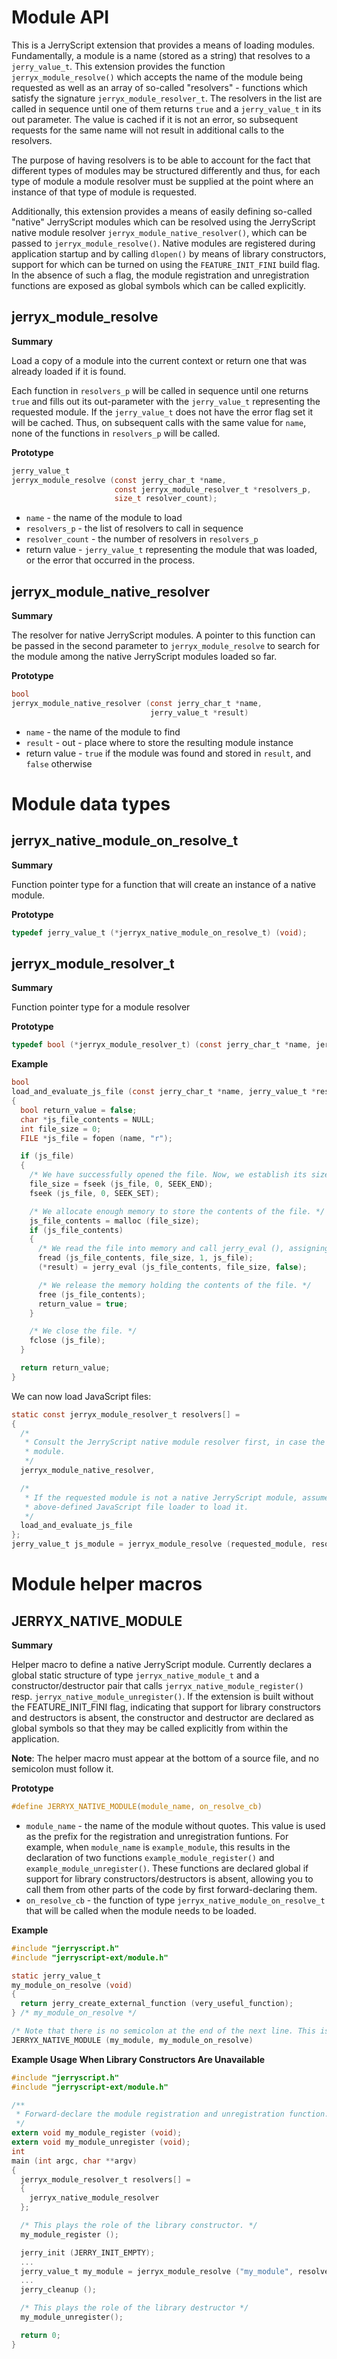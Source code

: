 #  Module API

This is a JerryScript extension that provides a means of loading modules. Fundamentally, a module is a name (stored as
a string) that resolves to a `jerry_value_t`. This extension provides the function `jerryx_module_resolve()` which
accepts the name of the module being requested as well as an array of so-called "resolvers" - functions which satisfy
the signature `jerryx_module_resolver_t`. The resolvers in the list are called in sequence until one of them returns
`true` and a `jerry_value_t` in its out parameter. The value is cached if it is not an error, so subsequent requests
for the same name will not result in additional calls to the resolvers.

The purpose of having resolvers is to be able to account for the fact that different types of modules may be structured
differently and thus, for each type of module a module resolver must be supplied at the point where an instance of that
type of module is requested.

Additionally, this extension provides a means of easily defining so-called "native" JerryScript modules which can be
resolved using the JerryScript native module resolver `jerryx_module_native_resolver()`, which can be passed to
`jerryx_module_resolve()`. Native modules are registered during application startup and by calling `dlopen()` by means
of library constructors, support for which can be turned on using the `FEATURE_INIT_FINI` build flag. In the absence of
such a flag, the module registration and unregistration functions are exposed as global symbols which can be called
explicitly.

## jerryx_module_resolve

**Summary**

Load a copy of a module into the current context or return one that was already loaded if it is found.

Each function in `resolvers_p` will be called in sequence until one returns `true` and fills out its out-parameter with
the `jerry_value_t` representing the requested module. If the `jerry_value_t` does not have the error flag set it will
be cached. Thus, on subsequent calls with the same value for `name`, none of the functions in `resolvers_p` will be
called.

**Prototype**

```c
jerry_value_t
jerryx_module_resolve (const jerry_char_t *name,
                       const jerryx_module_resolver_t *resolvers_p,
                       size_t resolver_count);
```

- `name` - the name of the module to load
- `resolvers_p` - the list of resolvers to call in sequence
- `resolver_count` - the number of resolvers in `resolvers_p`
- return value - `jerry_value_t` representing the module that was loaded, or the error that occurred in the process.


## jerryx_module_native_resolver

**Summary**

The resolver for native JerryScript modules. A pointer to this function can be passed in the second parameter to
`jerryx_module_resolve` to search for the module among the native JerryScript modules loaded so far.

**Prototype**

```c
bool
jerryx_module_native_resolver (const jerry_char_t *name,
                               jerry_value_t *result)
```
- `name` - the name of the module to find
- `result` - out - place where to store the resulting module instance
- return value - `true` if the module was found and stored in `result`, and `false` otherwise


# Module data types

## jerryx_native_module_on_resolve_t

**Summary**

Function pointer type for a function that will create an instance of a native module.

**Prototype**

```c
typedef jerry_value_t (*jerryx_native_module_on_resolve_t) (void);
```

## jerryx_module_resolver_t

**Summary**

Function pointer type for a module resolver

**Prototype**

```c
typedef bool (*jerryx_module_resolver_t) (const jerry_char_t *name, jerry_value_t *result);
```

**Example**
```c
bool
load_and_evaluate_js_file (const jerry_char_t *name, jerry_value_t *result)
{
  bool return_value = false;
  char *js_file_contents = NULL;
  int file_size = 0;
  FILE *js_file = fopen (name, "r");

  if (js_file)
  {
    /* We have successfully opened the file. Now, we establish its size. */
    file_size = fseek (js_file, 0, SEEK_END);
    fseek (js_file, 0, SEEK_SET);

    /* We allocate enough memory to store the contents of the file. */
    js_file_contents = malloc (file_size);
    if (js_file_contents)
    {
      /* We read the file into memory and call jerry_eval (), assigning the result to the out-parameter. */
      fread (js_file_contents, file_size, 1, js_file);
      (*result) = jerry_eval (js_file_contents, file_size, false);

      /* We release the memory holding the contents of the file. */
      free (js_file_contents);
      return_value = true;
    }

    /* We close the file. */
    fclose (js_file);
  }

  return return_value;
}
```

We can now load JavaScript files:
```c
static const jerryx_module_resolver_t resolvers[] =
{
  /*
   * Consult the JerryScript native module resolver first, in case the requested module is a native JerryScript
   * module.
   */
  jerryx_module_native_resolver,

  /*
   * If the requested module is not a native JerryScript module, assume it is a JavaScript file on disk and use the
   * above-defined JavaScript file loader to load it.
   */
  load_and_evaluate_js_file
};
jerry_value_t js_module = jerryx_module_resolve (requested_module, resolvers, 2);
```

# Module helper macros

## JERRYX_NATIVE_MODULE

**Summary**

Helper macro to define a native JerryScript module. Currently declares a global static structure of type
`jerryx_native_module_t` and a constructor/destructor pair that calls `jerryx_native_module_register()` resp.
`jerryx_native_module_unregister()`. If the extension is built without the FEATURE_INIT_FINI flag, indicating that
support for library constructors and destructors is absent, the constructor and destructor are declared as global
symbols so that they may be called explicitly from within the application.

**Note**: The helper macro must appear at the bottom of a source file, and no semicolon must follow it.

**Prototype**
```c
#define JERRYX_NATIVE_MODULE(module_name, on_resolve_cb)
```

- `module_name` - the name of the module without quotes. This value is used as the prefix for the registration and unregistration funtions. For example, when `module_name` is `example_module`, this results in the declaration of two functions `example_module_register()` and `example_module_unregister()`. These functions are declared global if support for library constructors/destructors is absent, allowing you to call them from other parts of the code by
first forward-declaring them.
- `on_resolve_cb` - the function of type `jerryx_native_module_on_resolve_t` that will be called when the module needs to be
loaded.

**Example**

```c
#include "jerryscript.h"
#include "jerryscript-ext/module.h"

static jerry_value_t
my_module_on_resolve (void)
{
  return jerry_create_external_function (very_useful_function);
} /* my_module_on_resolve */

/* Note that there is no semicolon at the end of the next line. This is how it must be. */
JERRYX_NATIVE_MODULE (my_module, my_module_on_resolve)
```

**Example Usage When Library Constructors Are Unavailable**

```c
#include "jerryscript.h"
#include "jerryscript-ext/module.h"

/**
 * Forward-declare the module registration and unregistration function.
 */
extern void my_module_register (void);
extern void my_module_unregister (void);
int
main (int argc, char **argv)
{
  jerryx_module_resolver_t resolvers[] =
  {
    jerryx_native_module_resolver
  };

  /* This plays the role of the library constructor. */
  my_module_register ();

  jerry_init (JERRY_INIT_EMPTY);
  ...
  jerry_value_t my_module = jerryx_module_resolve ("my_module", resolvers, 1);
  ...
  jerry_cleanup ();

  /* This plays the role of the library destructor */
  my_module_unregister();

  return 0;
}
```
